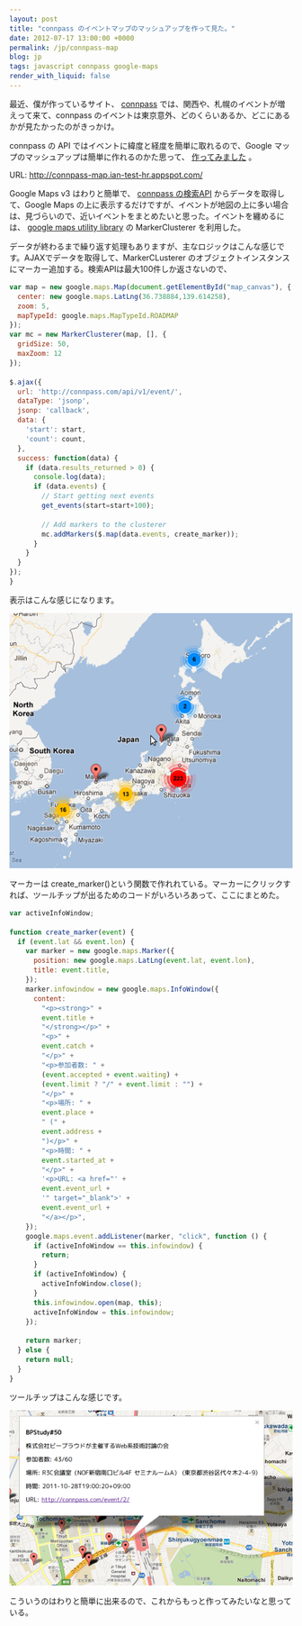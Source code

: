```yaml
---
layout: post
title: "connpass のイベントマップのマッシュアップを作って見た。"
date: 2012-07-17 13:00:00 +0000
permalink: /jp/connpass-map
blog: jp
tags: javascript connpass google-maps
render_with_liquid: false
---
```


<!-- textlint-disable rousseau -->

最近、僕が作っているサイト、 [connpass](http://connpass.com/)
では、関西や、札幌のイベントが増えって来て、connpass
のイベントは東京意外、どのくらいあるか、どこにあるかが見たかったのがきっかけ。

connpass の API ではイベントに緯度と経度を簡単に取れるので、Google マップのマッシュアップは簡単に作れるのかた思って、
[作ってみました](http://connpass-map.ian-test-hr.appspot.com/) 。

URL: <http://connpass-map.ian-test-hr.appspot.com/>

Google Maps v3 はわりと簡単で、 [connpass
の検索API](http://connpass.com/about/api/) からデータを取得して、Google Maps
の上に表示するだけですが、イベントが地図の上に多い場合は、見づらいので、近いイベントをまとめたいと思った。イベントを纏めるには、
[google maps utility
library](https://code.google.com/p/google-maps-utility-library-v3/) の
MarkerClusterer を利用した。

データが終わるまで繰り返す処理もありますが、主なロジックはこんな感じです。AJAXでデータを取得して、MarkerCLusterer
のオブジェクトインスタンスにマーカー追加する。検索APIは最大100件しか返さないので、

```javascript
var map = new google.maps.Map(document.getElementById("map_canvas"), {
  center: new google.maps.LatLng(36.738884,139.614258),
  zoom: 5,
  mapTypeId: google.maps.MapTypeId.ROADMAP
});
var mc = new MarkerClusterer(map, [], {
  gridSize: 50,
  maxZoom: 12
});

$.ajax({
  url: 'http://connpass.com/api/v1/event/',
  dataType: 'jsonp',
  jsonp: 'callback',
  data: {
    'start': start,
    'count': count,
  },
  success: function(data) {
    if (data.results_returned > 0) {
      console.log(data);
      if (data.events) {
        // Start getting next events
        get_events(start=start+100);

        // Add markers to the clusterer
        mc.addMarkers($.map(data.events, create_marker));
      }
    }
  }
});
}
```

表示はこんな感じになります。

![image](/assets/images/680/connpass_map_big.png)

マーカーは
create_marker()という関数で作れれている。マーカーにクリックすれば、ツールチップが出るためのコードがいろいろあって、ここにまとめた。

```javascript
var activeInfoWindow;

function create_marker(event) {
  if (event.lat && event.lon) {
    var marker = new google.maps.Marker({
      position: new google.maps.LatLng(event.lat, event.lon),
      title: event.title,
    });
    marker.infowindow = new google.maps.InfoWindow({
      content:
        "<p><strong>" +
        event.title +
        "</strong></p>" +
        "<p>" +
        event.catch +
        "</p>" +
        "<p>参加者数: " +
        (event.accepted + event.waiting) +
        (event.limit ? "/" + event.limit : "") +
        "</p>" +
        "<p>場所: " +
        event.place +
        " (" +
        event.address +
        ")</p>" +
        "<p>時間: " +
        event.started_at +
        "</p>" +
        '<p>URL: <a href="' +
        event.event_url +
        '" target="_blank">' +
        event.event_url +
        "</a></p>",
    });
    google.maps.event.addListener(marker, "click", function () {
      if (activeInfoWindow == this.infowindow) {
        return;
      }
      if (activeInfoWindow) {
        activeInfoWindow.close();
      }
      this.infowindow.open(map, this);
      activeInfoWindow = this.infowindow;
    });

    return marker;
  } else {
    return null;
  }
}
```

ツールチップはこんな感じです。

![image](/assets/images/680/connpass_map_tooltip_big.png)

こういうのはわりと簡単に出来るので、これからもっと作ってみたいなと思っている。

<!-- textlint-enable rousseau -->
